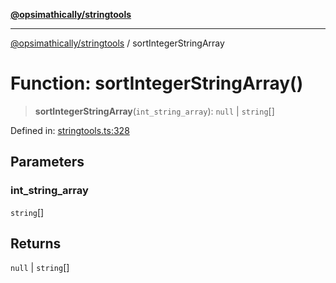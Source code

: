 [**@opsimathically/stringtools**](../README.md)

***

[@opsimathically/stringtools](../README.md) / sortIntegerStringArray

# Function: sortIntegerStringArray()

> **sortIntegerStringArray**(`int_string_array`): `null` \| `string`[]

Defined in: [stringtools.ts:328](https://github.com/opsimathically/stringtools/blob/faa17bac9cdf684aed1d7d7ffad0c9409cb58c8c/src/stringtools.ts#L328)

## Parameters

### int\_string\_array

`string`[]

## Returns

`null` \| `string`[]
